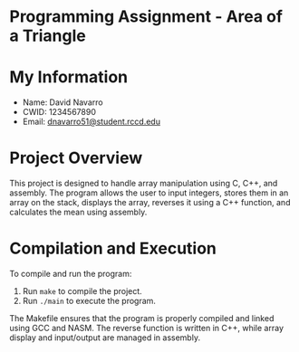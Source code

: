 # Programming Assignment - Area of a Triangle


# My Information
* Name: David Navarro
* CWID: 1234567890
* Email: dnavarro51@student.rccd.edu


# Project Overview
This project is designed to handle array manipulation using C, C++, and assembly. The program allows the user to input integers, stores them in an array on the stack, displays the array, reverses it using a C++ function, and calculates the mean using assembly.


# Compilation and Execution
To compile and run the program:
1. Run `make` to compile the project.
2. Run `./main` to execute the program.

The Makefile ensures that the program is properly compiled and linked using GCC and NASM. The reverse function is written in C++, while array display and input/output are managed in assembly.
